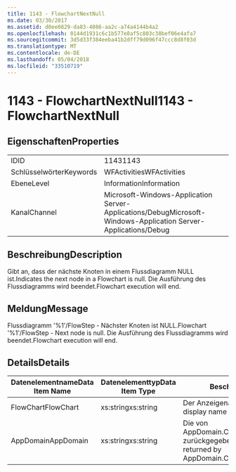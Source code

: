 ```yaml
---
title: 1143 - FlowchartNextNull
ms.date: 03/30/2017
ms.assetid: d0ee0829-da83-4086-aa2c-a74a4144b4a2
ms.openlocfilehash: 0144d1931c6c1b577e8af5c803c38bef06e4afa7
ms.sourcegitcommit: 3d5d33f384eeba41b2dff79d096f47ccc8d8f03d
ms.translationtype: MT
ms.contentlocale: de-DE
ms.lasthandoff: 05/04/2018
ms.locfileid: "33510719"
---
```

# <a name="1143---flowchartnextnull"></a><span data-ttu-id="0bf4b-102">1143 - FlowchartNextNull</span><span class="sxs-lookup"><span data-stu-id="0bf4b-102">1143 - FlowchartNextNull</span></span>
## <a name="properties"></a><span data-ttu-id="0bf4b-103">Eigenschaften</span><span class="sxs-lookup"><span data-stu-id="0bf4b-103">Properties</span></span>  
  
|||  
|-|-|  
|<span data-ttu-id="0bf4b-104">ID</span><span class="sxs-lookup"><span data-stu-id="0bf4b-104">ID</span></span>|<span data-ttu-id="0bf4b-105">1143</span><span class="sxs-lookup"><span data-stu-id="0bf4b-105">1143</span></span>|  
|<span data-ttu-id="0bf4b-106">Schlüsselwörter</span><span class="sxs-lookup"><span data-stu-id="0bf4b-106">Keywords</span></span>|<span data-ttu-id="0bf4b-107">WFActivities</span><span class="sxs-lookup"><span data-stu-id="0bf4b-107">WFActivities</span></span>|  
|<span data-ttu-id="0bf4b-108">Ebene</span><span class="sxs-lookup"><span data-stu-id="0bf4b-108">Level</span></span>|<span data-ttu-id="0bf4b-109">Information</span><span class="sxs-lookup"><span data-stu-id="0bf4b-109">Information</span></span>|  
|<span data-ttu-id="0bf4b-110">Kanal</span><span class="sxs-lookup"><span data-stu-id="0bf4b-110">Channel</span></span>|<span data-ttu-id="0bf4b-111">Microsoft-Windows-Application Server-Applications/Debug</span><span class="sxs-lookup"><span data-stu-id="0bf4b-111">Microsoft-Windows-Application Server-Applications/Debug</span></span>|  
  
## <a name="description"></a><span data-ttu-id="0bf4b-112">Beschreibung</span><span class="sxs-lookup"><span data-stu-id="0bf4b-112">Description</span></span>  
 <span data-ttu-id="0bf4b-113">Gibt an, dass der nächste Knoten in einem Flussdiagramm NULL ist.</span><span class="sxs-lookup"><span data-stu-id="0bf4b-113">Indicates the next node in a Flowchart is null.</span></span> <span data-ttu-id="0bf4b-114">Die Ausführung des Flussdiagramms wird beendet.</span><span class="sxs-lookup"><span data-stu-id="0bf4b-114">Flowchart execution will end.</span></span>  
  
## <a name="message"></a><span data-ttu-id="0bf4b-115">Meldung</span><span class="sxs-lookup"><span data-stu-id="0bf4b-115">Message</span></span>  
 <span data-ttu-id="0bf4b-116">Flussdiagramm '%1'/FlowStep - Nächster Knoten ist NULL.</span><span class="sxs-lookup"><span data-stu-id="0bf4b-116">Flowchart '%1'/FlowStep - Next node is null.</span></span> <span data-ttu-id="0bf4b-117">Die Ausführung des Flussdiagramms wird beendet.</span><span class="sxs-lookup"><span data-stu-id="0bf4b-117">Flowchart execution will end.</span></span>  
  
## <a name="details"></a><span data-ttu-id="0bf4b-118">Details</span><span class="sxs-lookup"><span data-stu-id="0bf4b-118">Details</span></span>  
  
|<span data-ttu-id="0bf4b-119">Datenelementname</span><span class="sxs-lookup"><span data-stu-id="0bf4b-119">Data Item Name</span></span>|<span data-ttu-id="0bf4b-120">Datenelementtyp</span><span class="sxs-lookup"><span data-stu-id="0bf4b-120">Data Item Type</span></span>|<span data-ttu-id="0bf4b-121">Beschreibung</span><span class="sxs-lookup"><span data-stu-id="0bf4b-121">Description</span></span>|  
|--------------------|--------------------|-----------------|  
|<span data-ttu-id="0bf4b-122">FlowChart</span><span class="sxs-lookup"><span data-stu-id="0bf4b-122">FlowChart</span></span>|<span data-ttu-id="0bf4b-123">xs:string</span><span class="sxs-lookup"><span data-stu-id="0bf4b-123">xs:string</span></span>|<span data-ttu-id="0bf4b-124">Der Anzeigename des FlowChart.</span><span class="sxs-lookup"><span data-stu-id="0bf4b-124">The display name of the FlowChart.</span></span>|  
|<span data-ttu-id="0bf4b-125">AppDomain</span><span class="sxs-lookup"><span data-stu-id="0bf4b-125">AppDomain</span></span>|<span data-ttu-id="0bf4b-126">xs:string</span><span class="sxs-lookup"><span data-stu-id="0bf4b-126">xs:string</span></span>|<span data-ttu-id="0bf4b-127">Die von AppDomain.CurrentDomain.FriendlyName zurückgegebene Zeichenfolge.</span><span class="sxs-lookup"><span data-stu-id="0bf4b-127">The string returned by AppDomain.CurrentDomain.FriendlyName.</span></span>|
